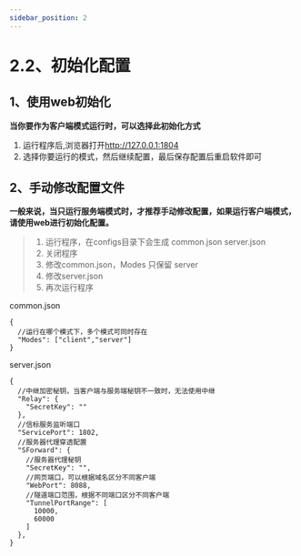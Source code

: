 ```yaml
---
sidebar_position: 2
---
```


# 2.2、初始化配置

## 1、使用web初始化
**当你要作为客户端模式运行时，可以选择此初始化方式**

1. 运行程序后,浏览器打开<a href="http://127.0.0.1:1804" target="_blank">http://127.0.0.1:1804</a>
2. 选择你要运行的模式，然后继续配置，最后保存配置后重启软件即可


## 2、手动修改配置文件

**一般来说，当只运行服务端模式时，才推荐手动修改配置，如果运行客户端模式，请使用web进行初始化配置。**

> 1. 运行程序，在configs目录下会生成 common.json server.json
> 2. 关闭程序
> 3. 修改common.json，Modes 只保留 server
> 4. 修改server.json
> 5. 再次运行程序

common.json
```
{
  //运行在哪个模式下，多个模式可同时存在
  "Modes": ["client","server"]
}
```
server.json
```
{
  //中继加密秘钥，当客户端与服务端秘钥不一致时，无法使用中继
  "Relay": {
    "SecretKey": ""
  },
  //信标服务监听端口
  "ServicePort": 1802,
  //服务器代理穿透配置
  "SForward": {
    //服务器代理秘钥
    "SecretKey": "",
    //网页端口，可以根据域名区分不同客户端
    "WebPort": 8088,
    //隧道端口范围，根据不同端口区分不同客户端
    "TunnelPortRange": [
      10000,
      60000
    ]
  },
}
```